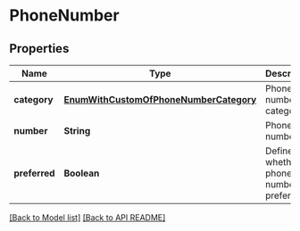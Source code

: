 
# PhoneNumber
## Properties
Name | Type | Description | Notes
------------ | ------------- | ------------- | -------------
**category** | [**EnumWithCustomOfPhoneNumberCategory**](EnumWithCustomOfPhoneNumberCategory.md) | Phone number category.              |  [optional]
**number** | **String** | Phone number.              |  [optional]
**preferred** | **Boolean** | Defines whether phone number is preferred.              | 




[[Back to Model list]](Models.md) [[Back to API README]](README.md)

